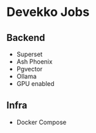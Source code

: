 # Devekko Jobs

## Backend 
* Superset
* Ash Phoenix
* Pgvector
* Ollama
* GPU enabled


## Infra
* Docker Compose